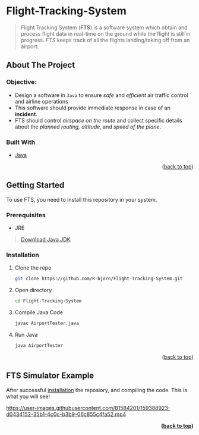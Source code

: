 <div id="top"></div>

# Flight-Tracking-System

> Flight Tracking System (**FTS**) is a software system which obtain and process flight data in real-time on the ground while the flight is still in progress. *FTS* keeps track of all the flights landing/taking off from an airport. 

<!-- ABOUT THE PROJECT -->
## About The Project

### Objective:
* Design a software in ```Java``` to ensure *safe* and *efficient* air traffic control and airline operations
* This software should provide immediate response in case of an **incident**.
* FTS should control *airspace on the route* and collect specific details about the *planned routing, altitude,* and *speed of the plane*.

### Built With

* [Java](https://en.wikipedia.org/wiki/Java_(programming_language))

<p align="right">(<a href="#top">back to top</a>)</p>

<!-- GETTING STARTED -->
## Getting Started

To use FTS, you need to install this repository in your system.

### Prerequisites

* JRE
> [Download Java JDK](https://www.oracle.com/java/technologies/downloads/)

<div id="installation"></div>

### Installation

1. Clone the repo
   ```sh
   git clone https://github.com/R-bjorn/Flight-Tracking-System.git
   ```
2. Open directory
   ```sh
   cd Flight-Tracking-System
   ```
3. Compile Java Code
   ```sh
   javac AirportTester.java
   ```
4. Run Java 
   ```sh
   java AirportTester
   ```

<p align="right">(<a href="#top">back to top</a>)</p>

<!-- Result Video -->
## FTS Simulator Example

After successful <a href="#installation">installation</a> the reposiory, and compiling the code. This is what you will see!

https://user-images.githubusercontent.com/81584201/159388923-d0434152-35b1-4c0c-b3b9-06c855c4fa52.mp4


**<p align="right">(<a href="#top">back to top</a>)</p>**
